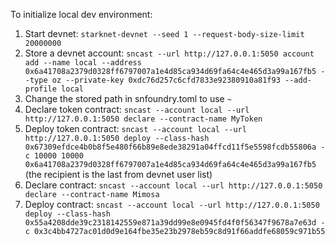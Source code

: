 To initialize local dev environment:

1. Start devnet: `starknet-devnet --seed 1 --request-body-size-limit 20000000`
1. Store a devnet account: `sncast --url http://127.0.0.1:5050 account add --name local --address 0x6a41708a2379d0328ff6797007a1e4d85ca934d69fa64c4e465d3a99a167fb5 --type oz --private-key 0xdc76d257c6cfd7833e92380910a81f93 --add-profile local`
1. Change the stored path in snfoundry.toml to use `~`
1. Declare token contract: `sncast --account local --url http://127.0.0.1:5050 declare --contract-name MyToken`
1. Deploy token contract: `sncast --account local --url http://127.0.0.1:5050 deploy --class-hash 0x67309efdce4b0b8f5e480f66b89e8ede38291a04ffcd11f5e5598fcdb55806a -c 10000 10000 0x6a41708a2379d0328ff6797007a1e4d85ca934d69fa64c4e465d3a99a167fb5` (the recipient is the last from devnet user list)
1. Declare contract: `sncast --account local --url http://127.0.0.1:5050 declare --contract-name Mimosa`
1. Deploy contract: `sncast --account local --url http://127.0.0.1:5050 deploy --class-hash 0x55a4208dde39c2318142559e871a39dd99e8e0945fd4f0f56347f9678a7e63d -c 0x3c4bb4727ac01d0d9e164fbe35e23b2978eb59c8d91f66addfe68059c971b55`
